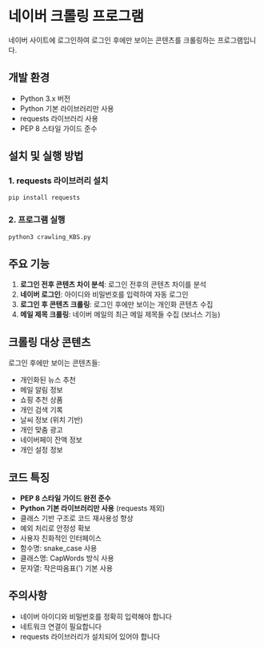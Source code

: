 # 네이버 크롤링 프로그램

네이버 사이트에 로그인하여 로그인 후에만 보이는 콘텐츠를 크롤링하는 프로그램입니다.

## 개발 환경

-   Python 3.x 버전
-   Python 기본 라이브러리만 사용
-   requests 라이브러리 사용
-   PEP 8 스타일 가이드 준수

## 설치 및 실행 방법

### 1. requests 라이브러리 설치

```bash
pip install requests
```

### 2. 프로그램 실행

```bash
python3 crawling_KBS.py
```

## 주요 기능

1. **로그인 전후 콘텐츠 차이 분석**: 로그인 전후의 콘텐츠 차이를 분석
2. **네이버 로그인**: 아이디와 비밀번호를 입력하여 자동 로그인
3. **로그인 후 콘텐츠 크롤링**: 로그인 후에만 보이는 개인화 콘텐츠 수집
4. **메일 제목 크롤링**: 네이버 메일의 최근 메일 제목들 수집 (보너스 기능)

## 크롤링 대상 콘텐츠

로그인 후에만 보이는 콘텐츠들:

-   개인화된 뉴스 추천
-   메일 알림 정보
-   쇼핑 추천 상품
-   개인 검색 기록
-   날씨 정보 (위치 기반)
-   개인 맞춤 광고
-   네이버페이 잔액 정보
-   개인 설정 정보

## 코드 특징

-   **PEP 8 스타일 가이드 완전 준수**
-   **Python 기본 라이브러리만 사용** (requests 제외)
-   클래스 기반 구조로 코드 재사용성 향상
-   예외 처리로 안정성 확보
-   사용자 친화적인 인터페이스
-   함수명: snake_case 사용
-   클래스명: CapWords 방식 사용
-   문자열: 작은따옴표(') 기본 사용

## 주의사항

-   네이버 아이디와 비밀번호를 정확히 입력해야 합니다
-   네트워크 연결이 필요합니다
-   requests 라이브러리가 설치되어 있어야 합니다

